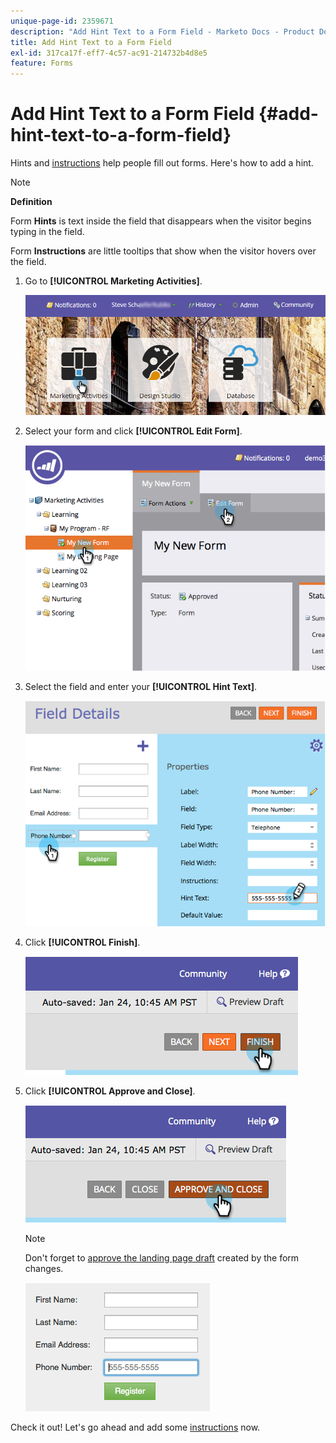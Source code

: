 ```yaml
---
unique-page-id: 2359671
description: "Add Hint Text to a Form Field - Marketo Docs - Product Documentation"
title: Add Hint Text to a Form Field
exl-id: 317ca17f-eff7-4c57-ac91-214732b4d8e5
feature: Forms
---
```

# Add Hint Text to a Form Field {#add-hint-text-to-a-form-field}

Hints and [instructions](/help/marketo/product-docs/demand-generation/forms/form-fields/add-tooltip-instructions-to-a-form-field.md) help people fill out forms. Here's how to add a hint.

>[!NOTE]
>
>**Definition**
>
>Form **Hints** is text inside the field that disappears when the visitor begins typing in the field.
>
>Form **Instructions** are little tooltips that show when the visitor hovers over the field.

1. Go to **[!UICONTROL Marketing Activities]**.

   ![](assets/login-marketing-activities-5.png)

1. Select your form and click **[!UICONTROL Edit Form]**.

   ![](assets/image2014-9-15-13-3a54-3a6.png)

1. Select the field and enter your **[!UICONTROL Hint Text]**.

   ![](assets/image2014-9-15-13-3a53-3a58.png)

1. Click **[!UICONTROL Finish]**.

   ![](assets/image2014-9-15-13-3a53-3a36.png)

1. Click **[!UICONTROL Approve and Close]**.

   ![](assets/image2014-9-15-13-3a53-3a29.png)

   >[!NOTE]
   >
   >Don't forget to [approve the landing page draft](/help/marketo/product-docs/demand-generation/landing-pages/understanding-landing-pages/approve-unapprove-or-delete-a-landing-page.md) created by the form changes.

   ![](assets/image2014-9-15-13-3a53-3a23.png)

Check it out! Let's go ahead and add some [instructions](add-tooltip-instructions-to-a-form-field.md) now.
